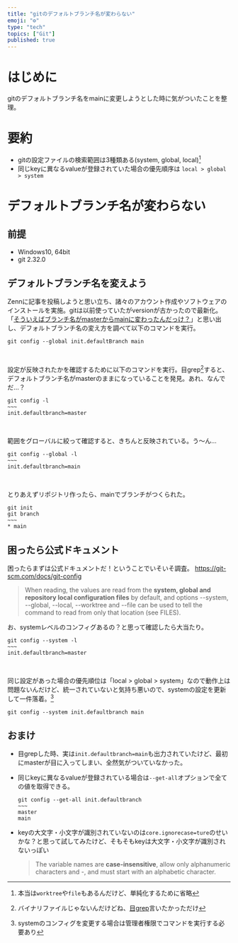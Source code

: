 ```yaml
---
title: "gitのデフォルトブランチ名が変わらない"
emoji: "⚙️"
type: "tech"
topics: ["Git"]
published: true
---
```


# はじめに

gitのデフォルトブランチ名をmainに変更しようとした時に気がついたことを整理。

# 要約

* gitの設定ファイルの検索範囲は3種類ある(system, global, local)[^1]
* 同じkeyに異なるvalueが登録されていた場合の優先順序は `local > global > system`

# デフォルトブランチ名が変わらない

## 前提

* Windows10, 64bit
* git 2.32.0

## デフォルトブランチ名を変えよう

Zennに記事を投稿しようと思い立ち、諸々のアカウント作成やソフトウェアのインストールを実施。gitは以前使っていたがversionが古かったので最新化。
「[そういえばブランチ名がmasterからmainに変わったんだっけ？](https://www.publickey1.jp/blog/20/githubmainmastermain.html)」と思い出し、デフォルトブランチ名の変え方を調べて以下のコマンドを実行。

```git
git config --global init.defaultBranch main
```

<br>

設定が反映されたかを確認するために以下のコマンドを実行。目grep[^2]すると、デフォルトブランチ名がmasterのままになっていることを発見。あれ、なんでだ…？

```git
git config -l
~~~
init.defaultbranch=master
```

<br>

範囲をグローバルに絞って確認すると、きちんと反映されている。う～ん…

```git
git config --global -l
~~~
init.defaultbranch=main
```

<br>

とりあえずリポジトリ作ったら、mainでブランチがつくられた。

``` git
git init
git branch
~~~
* main
```

## 困ったら公式ドキュメント

困ったらまずは公式ドキュメントだ！ということでいそいそ調査。
https://git-scm.com/docs/git-config

> When reading, the values are read from the **system, global and repository local configuration files** by default, and options --system, --global, --local, --worktree and --file <filename> can be used to tell the command to read from only that location (see FILES).

お、systemレベルのコンフィグあるの？と思って確認したら大当たり。

```git
git config --system -l
~~~
init.defaultbranch=master
```

<br>

同じ設定があった場合の優先順位は「local > global > system」なので動作上は問題ないんだけど、統一されていないと気持ち悪いので、systemの設定を更新して一件落着。[^3]

```git
git config --system init.defaultbranch main
```

## おまけ

* 目grepした時、実は`init.defaultbranch=main`も出力されていたけど、最初にmasterが目に入ってしまい、全然気がついていなかった。
* 同じkeyに異なるvalueが登録されている場合は`--get-all`オプションで全ての値を取得できる。

  ```git
  git config --get-all init.defaultbranch
  ~~~
  master
  main
  ```

* keyの大文字・小文字が識別されていないのは`core.ignorecase=ture`のせいかな？と思って試してみたけど、そもそもkeyは大文字・小文字が識別されないっぽい
  >The variable names are **case-insensitive**, allow only alphanumeric characters and -, and must start with an alphabetic character.

[^1]: 本当は`worktree`や`file`もあるんだけど、単純化するために省略
[^2]: バイナリファイルじゃないんだけどね、[目grep](https://www.slideshare.net/murachue/grep-8132856)言いたかっただけ
[^3]: systemのコンフィグを変更する場合は管理者権限でコマンドを実行する必要あり
